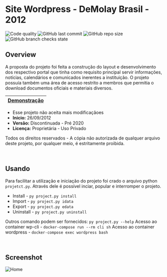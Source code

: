 # **Site Wordpress - DeMolay Brasil - 2012**
![Code quality](https://img.shields.io/scrutinizer/quality/g/miguelsmuller/site-prefeito-iranildo-campos/master?style=flat-square)
![GitHub last commit](https://img.shields.io/github/last-commit/miguelsmuller/site-prefeito-iranildo-campos?style=flat-square)
![GitHub repo size](https://img.shields.io/github/repo-size/miguelsmuller/site-prefeito-iranildo-campos?style=flat-square)
![GitHub branch checks state](https://img.shields.io/github/checks-status/miguelsmuller/site-prefeito-iranildo-campos/master?style=flat-square)

## **Overview**
A proposta do projeto foi feita a construção do layout e desenvolvimento dos respectivo portal que tinha como requisito principal servir informações, notícias, calendários e comunicados inerentes a instituição. O projeto possuía também uma área de acesso restrito a membros que permitia o download documentos oficiais e materiais diversos.

| [Demonstração](http://www.devim.com.br) |
|:---------------------------------------:|

- Esse projeto não aceita mais modificaçãoes
- **Inicio:** 26/09/2012  
- **Versão:** Discontinuada - Pré 2020  
- **Licença:** Proprietária - Uso Privado 

Todos os direitos reservados - A cópia não autorizada de qualquer arquivo deste projeto, por qualquer meio, é estritamente proibida.  


<br/>


## **Usando**  
Para facilitar a utilização e iniciação do projeto foi crado o arquivo python `projetct.py`. Através dele é possível inciar, popular e interromper o projeto.

- Install - `py project.py install`
- Import - `py project.py idata`
- Export - `py project.py edata`
- Uninstall - `py project.py uninstall`

Outros comando podem ser fornecidos: `py project.py --help`
Acesso ao container wp-cli - `docker-compose run --rm cli sh`
Acesso ao container wordpress - `docker-compose exec wordpress bash`


<br/>


## **Screenshot**
![Home](docker/screenshot.png "Title")
